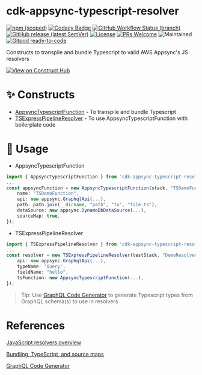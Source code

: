 # cdk-appsync-typescript-resolver

[![npm (scoped)](https://img.shields.io/npm/v/cdk-appsync-typescript-resolver)](https://www.npmjs.com/package/cdk-appsync-typescript-resolver)
[![Codacy Badge](https://app.codacy.com/project/badge/Grade/73988a5fee2a473a92ea3ecb288dfbc3)](https://app.codacy.com/gh/sudokar/cdk-appsync-typescript-resolver/dashboard?utm_source=gh&utm_medium=referral&utm_content=&utm_campaign=Badge_grade)
[![GitHub Workflow Status (branch)](https://img.shields.io/github/actions/workflow/status/sudokar/cdk-appsync-typescript-resolver/release.yml?branch=main&label=release&style=flat-square)](https://github.com/sudokar/cdk-appsync-typescript-resolver/actions/workflows/release.yml)
[![GitHub release (latest SemVer)](https://img.shields.io/github/release/sudokar/cdk-appsync-typescript-resolver?sort=semver&style=flat-square)](https://github.com/sudokar/cdk-appsync-typescript-resolver/releases)
[![License](https://img.shields.io/badge/License-Apache_2.0-blue.svg)](https://opensource.org/licenses/Apache-2.0)
[![PRs Welcome](https://img.shields.io/badge/PRs-welcome-brightgreen.svg)](https://github.com/sudokar/nx-serverless)
![Maintained](https://img.shields.io/maintenance/yes/2023.svg)
[![Gitpod ready-to-code](https://img.shields.io/badge/Gitpod-ready--to--code-blue?logo=gitpod&style=flat-square)](https://gitpod.io/#https://github.com/sudokar/cdk-appsync-typescript-resolver)

Constructs to transpile and bundle Typescript to valid AWS Appsync's JS resolvers

[![View on Construct Hub](https://constructs.dev/badge?package=cdk-appsync-typescript-resolver)](https://constructs.dev/packages/cdk-appsync-typescript-resolver)

# ✨ Constructs

- [AppsyncTypescriptFunction](src%2Flib%2FAppsyncTypescriptFunction.ts) - To transpile and bundle Typescript
- [TSExpressPipelineResolver](src%2Flib%2FJSExpressPipelineResolver.ts) - To use AppsyncTypescriptFunction with boilerplate code

# 🚀 Usage

- AppsyncTypescriptFunction
```typescript
import { AppsyncTypescriptFunction } from 'cdk-appsync-typescript-resolver'
...
const appsyncFunction = new AppsyncTypescriptFunction(stack, "TSDemoFunction", {
    name: "TSDemoFunction",
    api: new appsync.GraphqlApi(...),
    path: path.join(__dirname, "path", "to", "file.ts"),
    dataSource: new appsync.DynamoDbDataSource(...),
    sourceMap: true,
});
```

- TSExpressPipelineResolver

```typescript
import { TSExpressPipelineResolver } from 'cdk-appsync-typescript-resolver'
...
const resolver = new TSExpressPipelineResolver(testStack, "DemoResolver", {
    api: new appsync.GraphqlApi(...),
    typeName: "Query",
    fieldName: "hello",
    tsFunction: new AppsyncTypescriptFunction(...),
});
```

> Tip: Use [GraphQL Code Generator](https://the-guild.dev/graphql/codegen) to generate Typescript types from GraphQL schema(s) to use in resolvers

# References

[JavaScript resolvers overview](https://docs.aws.amazon.com/appsync/latest/devguide/resolver-reference-overview-js.html)

[Bundling, TypeScript, and source maps](https://docs.aws.amazon.com/appsync/latest/devguide/resolver-reference-overview-js.html#additional-utilities)

[GraphQL Code Generator](https://the-guild.dev/graphql/codegen)